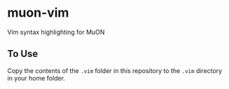 # muon-vim
Vim syntax highlighting for MuON

## To Use
Copy the contents of the `.vim` folder in this repository to the `.vim`
directory in your home folder.
